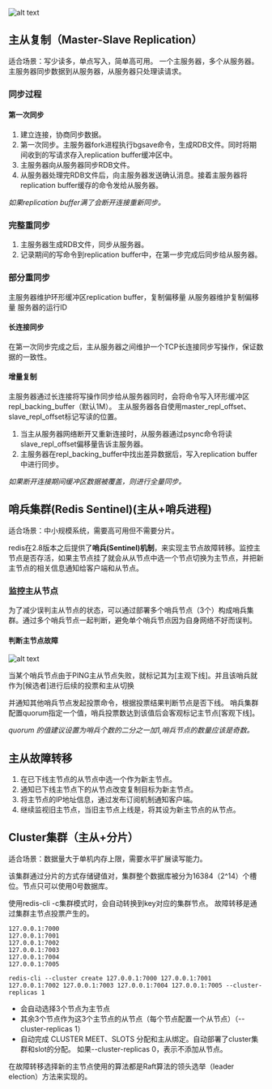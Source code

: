![alt text](https://github.dev/BigbangBang/learningNotes/blob/6f9e594b120348e48a16bef3247eadf9b3691dc3/picture/redis/redis%E9%9B%86%E7%BE%A4.png)

## 主从复制（Master-Slave Replication）
适合场景：写少读多，单点写入，简单高可用。
一个主服务器，多个从服务器。主服务器同步数据到从服务器，从服务器只处理读请求。

### 同步过程
#### 第一次同步
1. 建立连接，协商同步数据。
2. 第一次同步。主服务器fork进程执行bgsave命令，生成RDB文件。同时将期间收到的写请求存入replication buffer缓冲区中。
3. 主服务器向从服务器同步RDB文件。
4. 从服务器处理完RDB文件后，向主服务器发送确认消息。接着主服务器将replication buffer缓存的命令发给从服务器。

_如果replication buffer满了会断开连接重新同步。_

### 完整重同步
1. 主服务器生成RDB文件，同步从服务器。
2. 记录期间的写命令到replication buffer中，在第一步完成后同步给从服务器。

### 部分重同步
主服务器维护环形缓冲区replication buffer，复制偏移量
从服务器维护复制偏移量
服务器的运行ID

#### 长连接同步
在第一次同步完成之后，主从服务器之间维护一个TCP长连接同步写操作，保证数据的一致性。

#### 增量复制
主服务器通过长连接将写操作同步给从服务器同时，会将命令写入环形缓冲区repl_backing_buffer（默认1M）。
主从服务器各自使用master_repl_offset、slave_repl_offset标记写读的位置。

1. 当主从服务器网络断开又重新连接时，从服务器通过psync命令将读slave_repl_offset偏移量告诉主服务器。
2. 主服务器在repl_backing_buffer中找出差异数据后，写入replication buffer中进行同步。

_如果断开连接期间缓冲区数据被覆盖，则进行全量同步。_


## 哨兵集群(Redis Sentinel)(主从+哨兵进程)
适合场景：中小规模系统，需要高可用但不需要分片。

redis在2.8版本之后提供了**哨兵(Sentinel)机制**，来实现主节点故障转移。监控主节点是否存活，如果主节点挂了就会从从节点中选一个节点切换为主节点，并把新主节点的相关信息通知给客户端和从节点。

### 监控主从节点
为了减少误判主从节点的状态，可以通过部署多个哨兵节点（3个）构成哨兵集群。通过多个哨兵节点一起判断，避免单个哨兵节点因为自身网络不好而误判。

#### 判断主节点故障
![alt text](https://github.dev/BigbangBang/learningNotes/blob/6f9e594b120348e48a16bef3247eadf9b3691dc3/picture/redis/sentinel_view.png)

当某个哨兵节点由于PING主从节点失败，就标记其为[主观下线]。并且该哨兵就作为[候选者]进行后续的投票和主从切换

并通知其他哨兵节点发起投票命令，根据投票结果判断节点是否下线。
哨兵集群配置quorum指定一个值，哨兵投票数达到该值后会客观标记主节点[客观下线]。

_quorum 的值建议设置为哨兵个数的二分之一加1,哨兵节点的数量应该是奇数。_

## 主从故障转移
1. 在已下线主节点的从节点中选一个作为新主节点。
2. 通知已下线主节点下的从节点改变复制目标为新主节点。
3. 将主节点的IP地址信息，通过发布订阅机制通知客户端。
4. 继续监视旧主节点，当旧主节点上线是，将其设为新主节点的从节点。

## Cluster集群（主从+分片）
适合场景：数据量大于单机内存上限，需要水平扩展读写能力。

该集群通过分片的方式存储键值对，集群整个数据库被分为16384（2^14）个槽位。节点只可以使用0号数据库。

使用redis-cli -c集群模式时，会自动转换到key对应的集群节点。
故障转移是通过集群主节点投票产生的。
```
127.0.0.1:7000  
127.0.0.1:7001  
127.0.0.1:7002  
127.0.0.1:7003  
127.0.0.1:7004  
127.0.0.1:7005

redis-cli --cluster create 127.0.0.1:7000 127.0.0.1:7001 127.0.0.1:7002 127.0.0.1:7003 127.0.0.1:7004 127.0.0.1:7005 --cluster-replicas 1
```
* 会自动选择3个节点为主节点
* 其余3个节点作为这3个主节点的从节点（每个节点配置一个从节点）（--cluster-replicas 1）
* 自动完成 CLUSTER MEET、SLOTS 分配和主从绑定。自动部署了cluster集群和slot的分配。
如果--cluster-replicas 0，表示不添加从节点。

在故障转移选择新的主节点使用的算法都是Raft算法的领头选举（leader election）方法来实现的。




